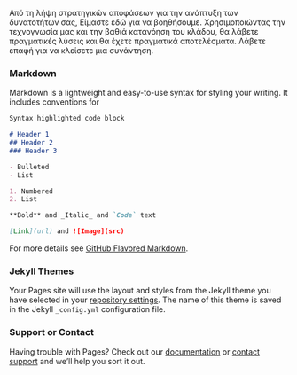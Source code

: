 Από τη λήψη στρατηγικών αποφάσεων για την ανάπτυξη των δυνατοτήτων σας, Είμαστε εδώ για να βοηθήσουμε. Χρησιμοποιώντας την τεχνογνωσία μας και την βαθιά κατανόηση του κλάδου, θα λάβετε πραγματικές λύσεις και θα έχετε πραγματικά αποτελέσματα. Λάβετε επαφή για να κλείσετε μια συνάντηση.

### Markdown

Markdown is a lightweight and easy-to-use syntax for styling your writing. It includes conventions for

```markdown
Syntax highlighted code block

# Header 1
## Header 2
### Header 3

- Bulleted
- List

1. Numbered
2. List

**Bold** and _Italic_ and `Code` text

[Link](url) and ![Image](src)
```

For more details see [GitHub Flavored Markdown](https://guides.github.com/features/mastering-markdown/).

### Jekyll Themes

Your Pages site will use the layout and styles from the Jekyll theme you have selected in your [repository settings](https://github.com/ChristosBoulou/dci-management-web/settings). The name of this theme is saved in the Jekyll `_config.yml` configuration file.

### Support or Contact

Having trouble with Pages? Check out our [documentation](https://help.github.com/categories/github-pages-basics/) or [contact support](https://github.com/contact) and we’ll help you sort it out.
